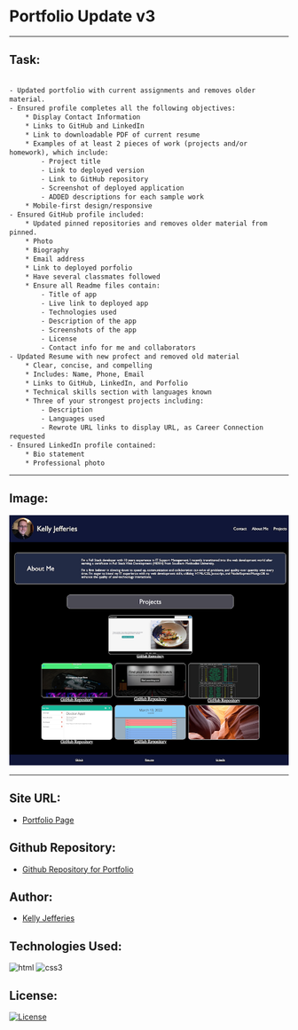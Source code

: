 # Portfolio Update v3

-----

## Task:
```

- Updated portfolio with current assignments and removes older material.
- Ensured profile completes all the following objectives:
    * Display Contact Information
    * Links to GitHub and LinkedIn
    * Link to downloadable PDF of current resume
    * Examples of at least 2 pieces of work (projects and/or homework), which include:
        - Project title
        - Link to deployed version
        - Link to GitHub repository
        - Screenshot of deployed application
        - ADDED descriptions for each sample work
    * Mobile-first design/responsive
- Ensured GitHub profile included:
    * Updated pinned repositories and removes older material from pinned.
    * Photo
    * Biography
    * Email address
    * Link to deployed porfolio
    * Have several classmates followed
    * Ensure all Readme files contain:
        - Title of app
        - Live link to deployed app
        - Technologies used
        - Description of the app
        - Screenshots of the app
        - License
        - Contact info for me and collaborators
- Updated Resume with new profect and removed old material
    * Clear, concise, and compelling
    * Includes: Name, Phone, Email
    * Links to GitHub, LinkedIn, and Porfolio
    * Technical skills section with languages known
    * Three of your strongest projects including:
        - Description
        - Languages used
        - Rewrote URL links to display URL, as Career Connection requested
- Ensured LinkedIn profile contained: 
    * Bio statement
    * Professional photo
```

-----
## Image:

![Screenshot of Portfolio](./assets/images/portfolio-v4.jpg)

----
## Site URL:

- [Portfolio Page](https://ksjefferies.github.io/professional-portfolio/)

## Github Repository:

- [Github Repository for Portfolio](https://github.com/ksjefferies/professional-portfolio)

## Author:

- [Kelly Jefferies](https://github.com/ksjefferies)

## Technologies Used:

![html](https://img.shields.io/badge/HTML5-E34F26?style=for-the-badge&logo=html5&logoColor=white)
![css3](https://img.shields.io/badge/CSS3-1572B6?style=for-the-badge&logo=css3&logoColor=white)

## License:

[![License](https://img.shields.io/badge/License-MIT%20License-Green)](http://choosealicense.com/licenses/mit/)